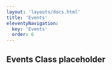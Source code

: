 ```yaml
---
layout: 'layouts/docs.html'
title: 'Events'
eleventyNavigation:
  key: 'Events'
  order: 6
---
```


## Events Class placeholder

